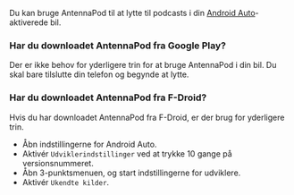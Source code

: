 Du kan bruge AntennaPod til at lytte til podcasts i din [Android Auto](https://www.android.com/auto/)-aktiverede bil.

### Har du downloadet AntennaPod fra **Google Play**?

Der er ikke behov for yderligere trin for at bruge AntennaPod i din bil. Du skal bare tilslutte din telefon og begynde at lytte.

### Har du downloadet AntennaPod fra **F-Droid**?

Hvis du har downloadet AntennaPod fra F-Droid, er der brug for yderligere trin.

- Åbn indstillingerne for Android Auto.
- Aktivér `Udviklerindstillinger` ved at trykke 10 gange på versionsnummeret.
- Åbn 3-punktsmenuen, og start indstillingerne for udviklere.
- Aktivér `Ukendte kilder`.
